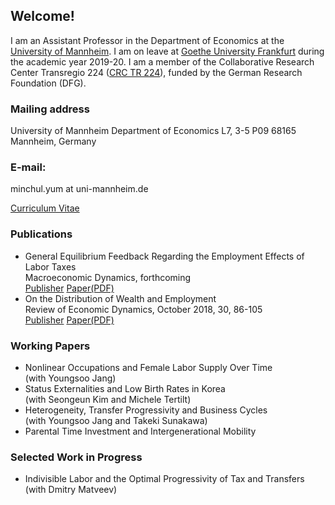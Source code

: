 ## Welcome!

I am an Assistant Professor in the Department of Economics at the [University of Mannheim](https://www.vwl.uni-mannheim.de/en/). I am on leave at [Goethe University Frankfurt](https://www.wiwi.uni-frankfurt.de/en/departments/money-and-macroeconomics/home.html) during the academic year 2019-20. I am a member of the Collaborative Research Center Transregio 224 ([CRC TR 224](https://www.crctr224.de/en/about)), funded by the German Research Foundation (DFG).

### Mailing address
University of Mannheim
Department of Economics
L7, 3-5 P09
68165 Mannheim, Germany

### E-mail:
minchul.yum at uni-mannheim.de

[Curriculum Vitae](https://drive.google.com/open?id=1V89PqGcu1u-_4Zy0TVzXnegBO8EEkdlK)

### Publications
- General Equilibrium Feedback Regarding the Employment Effects of Labor Taxes
<br>  Macroeconomic Dynamics, forthcoming
<br>  [Publisher](http://dx.doi.org/10.1017/S1365100519000087) [Paper(PDF)](https://drive.google.com/open?id=1DoZpKCBzuf2Yo3OU-PsT_Z0LP_AUAcYr) 
- On the Distribution of Wealth and Employment
<br>  Review of Economic Dynamics, October 2018, 30, 86-105
<br>  [Publisher](https://www.sciencedirect.com/science/article/pii/S1094202518301613) [Paper(PDF)](https://drive.google.com/open?id=1pYHMHYqz_z82_wU5vl7UEK0c7aHrY_Ht) 

### Working Papers
- Nonlinear Occupations and Female Labor Supply Over Time 
<br>  (with Youngsoo Jang)
- Status Externalities and Low Birth Rates in Korea
<br>  (with Seongeun Kim and Michele Tertilt)
- Heterogeneity, Transfer Progressivity and Business Cycles
<br>  (with Youngsoo Jang and Takeki Sunakawa)
- Parental Time Investment and Intergenerational Mobility

### Selected Work in Progress
- Indivisible Labor and the Optimal Progressivity of Tax and Transfers
<br>   (with Dmitry Matveev)
